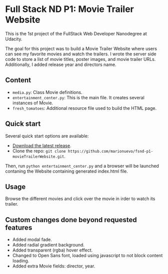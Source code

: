 # Full Stack ND P1: Movie Trailer Website

This is the 1st project of the FullStack Web Developer Nanodegree at Udacity.

The goal for this project was to build a Movie Trailer Website where users can see my favorite movies and watch the trailers. I wrote the server side code to store a list of movie titles, poster images, and movie trailer URLs. Additionally, I added release year and directors name.

## Content

- `media.py`: Class Movie definitions.
- `entertainment_center.py`: This is the main file. It creates several instances of Movie.
- `fresh_tomatoes`: Additional resource file used to build the HTML page.

## Quick start

Several quick start options are available:

- [Download the latest release](https://github.com/marionuevo/fsnd-p1-movieTrailerWebsite/archive/master.zip).
- Clone the repo: `git clone https://github.com/marionuevo/fsnd-p1-movieTrailerWebsite.git`.

Then, run `python entertainment_center.py` and a browser will be launched contaning the Website containing generated index.html file.

## Usage

Browse the different movies and click over the movie in irder to watch its trailer.

## Custom changes done beyond requested features

- Added modal fade.
- Added radial gradient background.
- Added transparent (rgba) hover effect.
- Changed to Open Sans font, loaded using javascript to not block content loading.
- Added extra Movie fields: director, year.